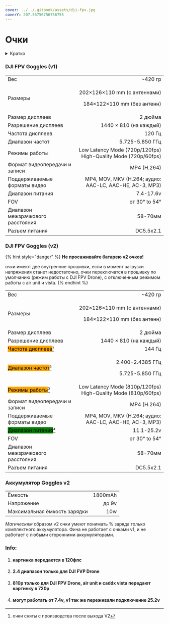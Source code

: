```yaml
---
cover: ../../.gitbook/assets/dji-fpv.jpg
coverY: 207.56756756756755
---
```


# Очки

<details>

<summary>Кратко</summary>

* V1[^1] работают только с юнитами первого поколения
  * в комплекте v1 кабель питания xt60-DC5.5x2.1
* V2 умеют работать с:
  * юнитами первого поколения
  * o3 air unit
  * DJi FPV Drone
  * Avata
* с V2 очками [аккумулятор](goggles.md#battery) в комплекте
* в комплекте v2 кабель питания для родного аккумулятора - type-C-DC5.5x2.1, для питания от xt60 кабель необходимо докупить или сделать самостоятельно
* у V2 шире _официальный_ диапазон питания очков (до 6s для v2, до 4s для v1)

</details>

### DJI FPV Goggles (v1)

|                                   |                                                                       |
| --------------------------------- | --------------------------------------------------------------------: |
| Вес                               |                                                              \~420 гр |
| Размеры                           | <p>202×126×110 mm (с антеннами)</p><p>184×122×110 mm (без антенн)</p> |
| Размер дисплеев                   |                                                               2 дюйма |
| Разрешение дисплеев               |                                                1440 × 810 (на каждый) |
| Частота дисплеев                  |                                                                120 Гц |
| Диапазон частот                   |                                                       5.725-5.850 ГГц |
| Режимы работы                     |         Low Latency Mode (720p/120fps) High-Quality Mode (720p/60fps) |
| Формат видеопередачи и записи     |                                                           MP4 (H.264) |
| Поддерживаемые форматы видео      |               MP4, MOV, MKV (H.264; аудио: AAC-LC, AAC-HE, AC-3, MP3) |
| Диапазон питания                  |                                                             7.4-17.6v |
| FOV                               |                                                         от 30° to 54° |
| Диапазон межзрачкового расстояния |                                                               58-70мм |
| Разъем питания                    |                                                             DC5.5x2.1 |

### DJI FPV Goggles (v2)

{% hint style="danger" %}
**Не просаживайте батарею v2 очков!**

очки имеют две внутренние прошивки, если в момент загрузки напряжения станет недостаточно, очки переключатся в прошивку по умолчанию (режим работы с DJI FPV Drone), с отключенным режимом работы с air unit и vista.
{% endhint %}

|                                                                                                                                                           |                                                                       |
| --------------------------------------------------------------------------------------------------------------------------------------------------------- | --------------------------------------------------------------------: |
| Вес                                                                                                                                                       |                                                              \~420 гр |
| Размеры                                                                                                                                                   | <p>202×126×110 mm (с антеннами)</p><p>184×122×110 mm (без антенн)</p> |
| Размер дисплеев                                                                                                                                           |                                                               2 дюйма |
| Разрешение дисплеев                                                                                                                                       |                                                1440 × 810 (на каждый) |
| <mark style="background-color:orange;">Частота дисплеев</mark>[¹](goggles.md#kartinka-peredaetsya-v-120fps)                                               |                                                                144 Гц |
| <mark style="background-color:orange;">Диапазон частот</mark>[²](goggles.md#2.4-diapazon-tolko-dlya-dji-fvp-drone)                                        |                         <p>2.400-2.4385 ГГц</p><p>5.725-5.850 ГГц</p> |
| <mark style="background-color:orange;">Режимы работы</mark>[³](goggles.md#810p-tolko-dlya-dji-fpv-drone-air-unit-i-caddx-vista-peredayut-kartinku-v-720p) |         Low Latency Mode (810p/120fps) High-Quality Mode (810p/60fps) |
| Формат видеопередачи и записи                                                                                                                             |                                                           MP4 (H.264) |
| Поддерживаемые форматы видео                                                                                                                              |               MP4, MOV, MKV (H.264; аудио: AAC-LC, AAC-HE, AC-3, MP3) |
| <mark style="background-color:green;">Диапазон питания</mark>[⁴](goggles.md#mogut-rabotat-ot-7.4v-v1-tak-zhe-perezhivali-podklyuchenie-25.2v)             |                                                            11.1-25.2v |
| FOV                                                                                                                                                       |                                                         от 30° to 54° |
| Диапазон межзрачкового расстояния                                                                                                                         |                                                               58-70мм |
| Разъем питания                                                                                                                                            |                                                             DC5.5x2.1 |

### Аккумулятор Goggles v2 <a href="#battery" id="battery"></a>

|                              |         |
| ---------------------------- | ------: |
| Ёмкость                      | 1800mAh |
| Напряжение                   |   до 9v |
| Максимальная ёмкость зарядки |     10w |

_Магическим_ образом v2 очки умеют понимать % заряда только комплектного аккумулятора. Фича не работает с очками v1, и не работает с любыми сторонними аккумуляторами.

### Info:

1. #### картинка передается в 120фпс
2. #### 2.4 диапазон только для DJI FVP Drone
3. #### 810p только для DJI FPV Drone, air unit и caddx vista передают картинку в 720p
4. #### могут работать от 7.4v, v1 так же переживали подключение 25.2v

[^1]: очки сняты с производства после выхода V2
